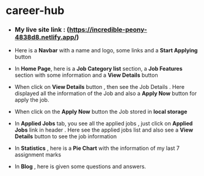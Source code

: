 # career-hub

* ### My live site link : (https://incredible-peony-4838d8.netlify.app/)

* Here is a **Navbar** with a name and logo, some links and a **Start Applying** button

* In **Home Page**, here is a **Job Category list** section, a **Job Features** section with some information and a **View Details** button

* When click on **View Details** button , then see the Job Details . Here displayed all the information of the Job and also  a **Apply Now** button for apply the job.

* When click on the **Apply Now** button the Job stored in **local storage**

* In **Applied Jobs** tab, you see all the applied jobs , just click on **Applied Jobs** link in header . Here see the applied jobs list and also see a **View Details** button to see the job information

* In **Statistics** , here is a **Pie Chart** with the information of my last 7 assignment marks

* In **Blog** , here is given some questions and answers.